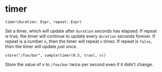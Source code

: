 # timer
```
timer(duration: Expr, repeat: Expr)
```

Set a timer, which will update after `duration` seconds has
elapsed. If repeat is true, the timer will continue to update every
`duration` seconds forever. If repeat is a number `n`, then the timer
will repeat `n` times. If repeat is `false`, then the timer will
update just once.

```
store("/foo/bar", sample(timer(0.5, true), v))
```

Store the value of v to `/foo/bar` twice per second even if it didn't
change.


